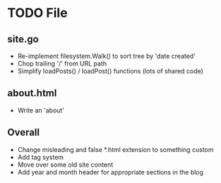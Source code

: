 # TODO File

## site.go
* Re-implement filesystem.Walk() to sort tree by 'date created'
* Chop trailing '/' from URL path
* Simplify loadPosts() / loadPost() functions (lots of shared code)

## about.html
* Write an 'about'

## Overall
* Change misleading and false *.html extension to something custom
* Add tag system
* Move over some old site content
* Add year and month header for appropriate sections in the blog